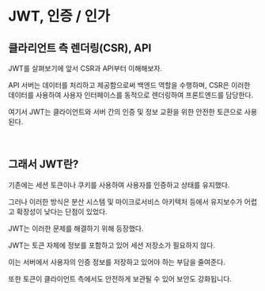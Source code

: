 # JWT, 인증 / 인가

## 클라리언트 측 렌더링(CSR), API

JWT를 살펴보기에 앞서 CSR과 API부터 이해해보자.

API 서버는 데이터를 처리하고 제공함으로써 백엔드 역할을 수행하며, 
CSR은 이러한 데이터를 사용하여 사용자 인터페이스를 동적으로 렌더링하여 프론트엔드를 담당한다.

여기서 JWT는 클라이언트와 서버 간의 인증 및 정보 교환을 위한 안전한 토큰으로 사용된다.

<br/>

## 그래서 JWT란?

기존에는 세션 토큰이나 쿠키를 사용하여 사용자를 인증하고 상태를 유지했다.

그러나 이러한 방식은 분산 시스템 및 마이크로서비스 아키텍처 등에서 유지보수가 어렵고 확장성이 낮다는 단점이 있었다.


JWT는 이러한 문제를 해결하기 위해 등장했다.

JWT는 토큰 자체에 정보를 포함하고 있어 세션 저장소가 필요하지 않다.

이는 서버에서 사용자의 인증 정보를 저장하고 있어야 하는 부담을 줄여준다. 

또한 토큰이 클라이언트 측에서도 안전하게 보관될 수 있어 보안도 강화됩니다.


